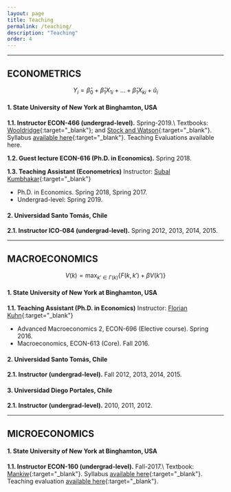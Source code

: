 ```yaml
---
layout: page
title: Teaching
permalink: /teaching/
description: "Teaching"
order: 4
---
```


------
## ECONOMETRICS

$$Y_i=\hat{\beta}_0+\hat{\beta}_1X_{1i}+...+\hat{\beta}_1X_{ki}+\hat{u}_i$$


#### 1. State University of New York at Binghamton, USA
**1.1. Instructor ECON-466 (undergrad-level).** Spring-2019.\\
Textbooks: [Wooldridge](https://www.cengage.com/c/introductory-econometrics-a-modern-approach-6e-wooldridge/9781305270107){:target="_blank"}; and [Stock and Watson](https://www.pearson.com/us/higher-education/product/Stock-Introduction-to-Econometrics-3rd-Edition/9780138009007.html){:target="_blank"}. Syllabus [available here](http://luischanci.github.io/assets/documents/Syllabus_ECON466_CHANCI.pdf){:target="_blank"}. Teaching Evaluations available here.

**1.2. Guest lecture ECON-616 (Ph.D. in Economics).** Spring 2018.

**1.3. Teaching Assistant (Econometrics)** Instructor: [Subal Kumbhakar](http://bingweb.binghamton.edu/~kkar/){:target="_blank"}
- Ph.D. in Economics. Spring 2018, Spring 2017.
- Undergrad-level: Spring 2019.


#### 2. Universidad Santo Tomás, Chile
**2.1. Instructor ICO-084 (undergrad-level).** Spring 2012, 2013, 2014, 2015.


------
## MACROECONOMICS

$$V(k)=\max_{k'\in\Gamma(k)}\{F(k,k')+\beta V(k')\}$$

#### 1. State University of New York at Binghamton, USA
**1.1. Teaching Assistant (Ph.D. in Economics)** Instructor: [Florian Kuhn](http://www.floriankuhn.com/){:target="_blank"}
- Advanced Macroeconomics 2, ECON-696 (Elective course). Spring 2016.
- Macroeconomics, ECON-613 (Core). Fall 2016.


#### 2. Universidad Santo Tomás, Chile
**2.1. Instructor (undergrad-level).** Fall 2012, 2013, 2014, 2015.


#### 3. Universidad Diego Portales, Chile
**2.1. Instructor (undergrad-level).** 2010, 2011, 2012.


------
## MICROECONOMICS

#### 1. State University of New York at Binghamton, USA

**1.1. Instructor ECON-160 (undergrad-level).** Fall-2017.\\
Textbook: [Mankiw](https://www.cengage.com/c/principles-of-microeconomics-8e-mankiw){:target="_blank"}. Syllabus [available here](http://luischanci.github.io/assets/documents/Syllabus_ECON160_CHANCI.pdf){:target="_blank"}. Teaching evaluation [available here](http://luischanci.github.io/assets/documents/Teaching_Evaluation_ECON160.pdf){:target="_blank"}.
